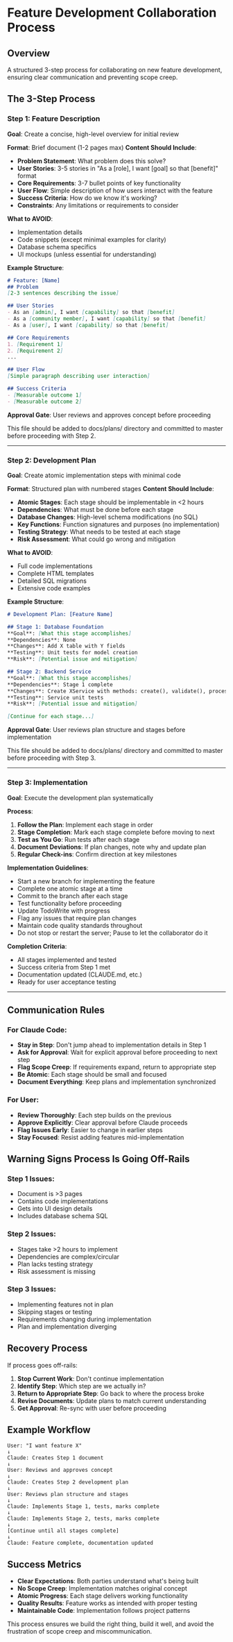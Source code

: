 # Feature Development Collaboration Process

## Overview
A structured 3-step process for collaborating on new feature development, ensuring clear communication and preventing scope creep.

## The 3-Step Process

### Step 1: Feature Description
**Goal**: Create a concise, high-level overview for initial review

**Format**: Brief document (1-2 pages max)
**Content Should Include**:
- **Problem Statement**: What problem does this solve?
- **User Stories**: 3-5 stories in "As a [role], I want [goal] so that [benefit]" format
- **Core Requirements**: 3-7 bullet points of key functionality
- **User Flow**: Simple description of how users interact with the feature
- **Success Criteria**: How do we know it's working?
- **Constraints**: Any limitations or requirements to consider

**What to AVOID**:
- Implementation details
- Code snippets (except minimal examples for clarity)
- Database schema specifics
- UI mockups (unless essential for understanding)

**Example Structure**:
```markdown
# Feature: [Name]
## Problem
[2-3 sentences describing the issue]

## User Stories
- As an [admin], I want [capability] so that [benefit]
- As a [community member], I want [capability] so that [benefit]
- As a [user], I want [capability] so that [benefit]

## Core Requirements
1. [Requirement 1]
2. [Requirement 2]
...

## User Flow
[Simple paragraph describing user interaction]

## Success Criteria
- [Measurable outcome 1]
- [Measurable outcome 2]
```

**Approval Gate**: User reviews and approves concept before proceeding

This file should be added to docs/plans/ directory and committed to master before proceeding with Step 2.

---

### Step 2: Development Plan
**Goal**: Create atomic implementation steps with minimal code

**Format**: Structured plan with numbered stages
**Content Should Include**:
- **Atomic Stages**: Each stage should be implementable in <2 hours
- **Dependencies**: What must be done before each stage
- **Database Changes**: High-level schema modifications (no SQL)
- **Key Functions**: Function signatures and purposes (no implementation)
- **Testing Strategy**: What needs to be tested at each stage
- **Risk Assessment**: What could go wrong and mitigation

**What to AVOID**:
- Full code implementations
- Complete HTML templates
- Detailed SQL migrations
- Extensive code examples

**Example Structure**:
```markdown
# Development Plan: [Feature Name]

## Stage 1: Database Foundation
**Goal**: [What this stage accomplishes]
**Dependencies**: None
**Changes**: Add X table with Y fields
**Testing**: Unit tests for model creation
**Risk**: [Potential issue and mitigation]

## Stage 2: Backend Service
**Goal**: [What this stage accomplishes]  
**Dependencies**: Stage 1 complete
**Changes**: Create XService with methods: create(), validate(), process()
**Testing**: Service unit tests
**Risk**: [Potential issue and mitigation]

[Continue for each stage...]
```

**Approval Gate**: User reviews plan structure and stages before implementation

This file should be added to docs/plans/ directory and committed to master before proceeding with Step 3.

---

### Step 3: Implementation
**Goal**: Execute the development plan systematically

**Process**:
1. **Follow the Plan**: Implement each stage in order
2. **Stage Completion**: Mark each stage complete before moving to next
3. **Test as You Go**: Run tests after each stage
4. **Document Deviations**: If plan changes, note why and update plan
5. **Regular Check-ins**: Confirm direction at key milestones

**Implementation Guidelines**:
- Start a new branch for implementing the feature
- Complete one atomic stage at a time
- Commit to the branch after each stage
- Test functionality before proceeding
- Update TodoWrite with progress
- Flag any issues that require plan changes
- Maintain code quality standards throughout
- Do not stop or restart the server; Pause to let the collaborator do it

**Completion Criteria**:
- All stages implemented and tested
- Success criteria from Step 1 met
- Documentation updated (CLAUDE.md, etc.)
- Ready for user acceptance testing

---

## Communication Rules

### For Claude Code:
- **Stay in Step**: Don't jump ahead to implementation details in Step 1
- **Ask for Approval**: Wait for explicit approval before proceeding to next step
- **Flag Scope Creep**: If requirements expand, return to appropriate step
- **Be Atomic**: Each stage should be small and focused
- **Document Everything**: Keep plans and implementation synchronized

### For User:
- **Review Thoroughly**: Each step builds on the previous
- **Approve Explicitly**: Clear approval before Claude proceeds
- **Flag Issues Early**: Easier to change in earlier steps
- **Stay Focused**: Resist adding features mid-implementation

## Warning Signs Process Is Going Off-Rails

### Step 1 Issues:
- Document is >3 pages
- Contains code implementations
- Gets into UI design details
- Includes database schema SQL

### Step 2 Issues:
- Stages take >2 hours to implement
- Dependencies are complex/circular
- Plan lacks testing strategy
- Risk assessment is missing

### Step 3 Issues:
- Implementing features not in plan
- Skipping stages or testing
- Requirements changing during implementation
- Plan and implementation diverging

## Recovery Process
If process goes off-rails:
1. **Stop Current Work**: Don't continue implementation
2. **Identify Step**: Which step are we actually in?
3. **Return to Appropriate Step**: Go back to where the process broke
4. **Revise Documents**: Update plans to match current understanding
5. **Get Approval**: Re-sync with user before proceeding

## Example Workflow

```
User: "I want feature X"
↓
Claude: Creates Step 1 document
↓
User: Reviews and approves concept
↓
Claude: Creates Step 2 development plan
↓
User: Reviews plan structure and stages
↓
Claude: Implements Stage 1, tests, marks complete
↓
Claude: Implements Stage 2, tests, marks complete
↓
[Continue until all stages complete]
↓
Claude: Feature complete, documentation updated
```

## Success Metrics
- **Clear Expectations**: Both parties understand what's being built
- **No Scope Creep**: Implementation matches original concept
- **Atomic Progress**: Each stage delivers working functionality
- **Quality Results**: Feature works as intended with proper testing
- **Maintainable Code**: Implementation follows project patterns

This process ensures we build the right thing, build it well, and avoid the frustration of scope creep and miscommunication.
